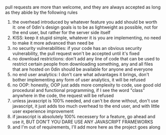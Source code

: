 pull requests are more than welcome, and they are always accepted as long as they abide by the following rules

1. the overhead introduced by whatever feature you add should be worth it: one of 0din's design goals is to be as lightweight as possible, not for the end user, but rather for the server side itself
2. KISS: keep it stupid simple, whatever it is you are implementing, no need to make it more advanced than need be
3. no security vulnerabilities: if your code has an obvious security vulnerability, the pull request won't be accepted until it's fixed
4. no download restrictions: don't add any line of code that can be used to restrict certain people from downloading something, any and all files that are hosted on 0din should be available for anyone and everyone
5. no end user analytics: I don't care what advantages it brings, don't bother implementing any form of user analytics, it will be refused
6. no OOP: honestly, OOP just adds more complexity to code, use good old procedural and functional programming, if I see the word "class" anywhere in the code, the request will be refused
7. unless javascript is 100% needed, and can't be done without, don't use javascript, it just adds too much overhead to the end user, and with little user experience improvement
8. if javascript is absolutely 100% necessery for a feature, go ahead and use it, BUT DON'T YOU DARE USE ANY JAVASCRIPT FRAMEWORKS
9. and I'm out of requirements, I'll add more here as the project goes along

